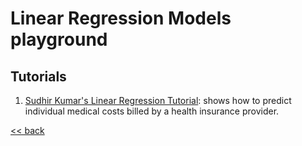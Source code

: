 # Linear Regression Models playground 

## Tutorials

1. [Sudhir Kumar's Linear Regression Tutorial](./tutorials/kaggle-sudhirnl7): shows how 
   to predict individual medical costs billed by a health insurance provider.

[<< back](..)

